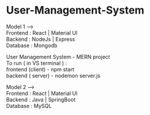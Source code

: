 # User-Management-System     
Model 1 -->       
Frontend : React | Material UI     
Backend : NodeJs | Express     
Database : Mongodb   

User Management System - MERN project       
To run ( in VS terminal ) :     
frontend (client) - npm start      
backend ( server) - nodemon server.js

Model 2 -->       
Frontend : React | Material UI     
Backend : Java | SpringBoot     
Database : MySQL




